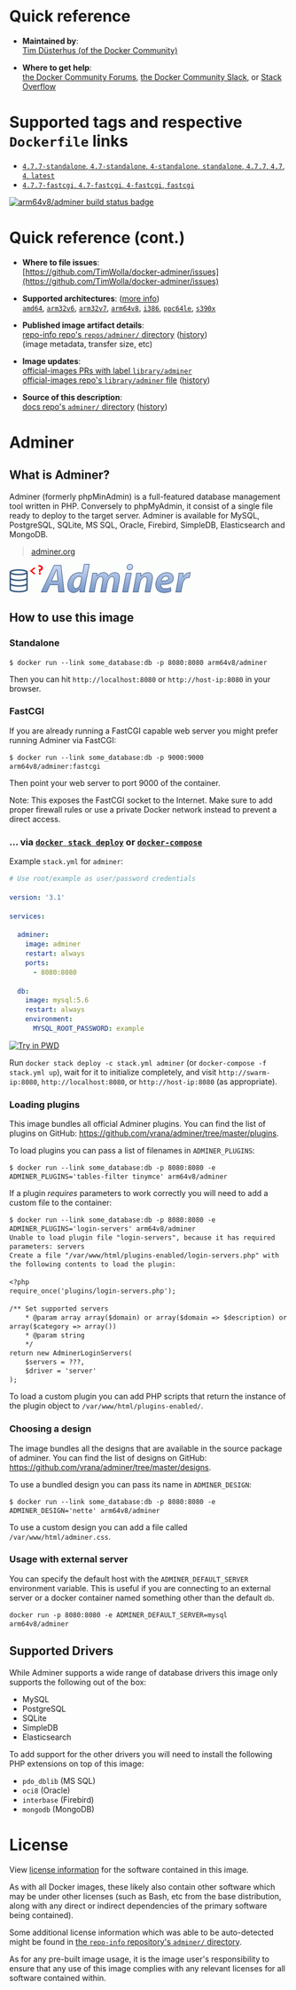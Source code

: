 <!--

********************************************************************************

WARNING:

    DO NOT EDIT "adminer/README.md"

    IT IS AUTO-GENERATED

    (from the other files in "adminer/" combined with a set of templates)

********************************************************************************

-->

# Quick reference

-	**Maintained by**:  
	[Tim Düsterhus (of the Docker Community)](https://github.com/TimWolla/docker-adminer)

-	**Where to get help**:  
	[the Docker Community Forums](https://forums.docker.com/), [the Docker Community Slack](http://dockr.ly/slack), or [Stack Overflow](https://stackoverflow.com/search?tab=newest&q=docker)

# Supported tags and respective `Dockerfile` links

-	[`4.7.7-standalone`, `4.7-standalone`, `4-standalone`, `standalone`, `4.7.7`, `4.7`, `4`, `latest`](https://github.com/TimWolla/docker-adminer/blob/18344428b4b12907f82ab8c03e865094d1ae0663/4/Dockerfile)
-	[`4.7.7-fastcgi`, `4.7-fastcgi`, `4-fastcgi`, `fastcgi`](https://github.com/TimWolla/docker-adminer/blob/18344428b4b12907f82ab8c03e865094d1ae0663/4/fastcgi/Dockerfile)

[![arm64v8/adminer build status badge](https://img.shields.io/jenkins/s/https/doi-janky.infosiftr.net/job/multiarch/job/arm64v8/job/adminer.svg?label=arm64v8/adminer%20%20build%20job)](https://doi-janky.infosiftr.net/job/multiarch/job/arm64v8/job/adminer/)

# Quick reference (cont.)

-	**Where to file issues**:  
	[https://github.com/TimWolla/docker-adminer/issues](https://github.com/TimWolla/docker-adminer/issues)

-	**Supported architectures**: ([more info](https://github.com/docker-library/official-images#architectures-other-than-amd64))  
	[`amd64`](https://hub.docker.com/r/amd64/adminer/), [`arm32v6`](https://hub.docker.com/r/arm32v6/adminer/), [`arm32v7`](https://hub.docker.com/r/arm32v7/adminer/), [`arm64v8`](https://hub.docker.com/r/arm64v8/adminer/), [`i386`](https://hub.docker.com/r/i386/adminer/), [`ppc64le`](https://hub.docker.com/r/ppc64le/adminer/), [`s390x`](https://hub.docker.com/r/s390x/adminer/)

-	**Published image artifact details**:  
	[repo-info repo's `repos/adminer/` directory](https://github.com/docker-library/repo-info/blob/master/repos/adminer) ([history](https://github.com/docker-library/repo-info/commits/master/repos/adminer))  
	(image metadata, transfer size, etc)

-	**Image updates**:  
	[official-images PRs with label `library/adminer`](https://github.com/docker-library/official-images/pulls?q=label%3Alibrary%2Fadminer)  
	[official-images repo's `library/adminer` file](https://github.com/docker-library/official-images/blob/master/library/adminer) ([history](https://github.com/docker-library/official-images/commits/master/library/adminer))

-	**Source of this description**:  
	[docs repo's `adminer/` directory](https://github.com/docker-library/docs/tree/master/adminer) ([history](https://github.com/docker-library/docs/commits/master/adminer))

# Adminer

## What is Adminer?

Adminer (formerly phpMinAdmin) is a full-featured database management tool written in PHP. Conversely to phpMyAdmin, it consist of a single file ready to deploy to the target server. Adminer is available for MySQL, PostgreSQL, SQLite, MS SQL, Oracle, Firebird, SimpleDB, Elasticsearch and MongoDB.

> [adminer.org](https://www.adminer.org)

![logo](https://raw.githubusercontent.com/docker-library/docs/95569c9119afe7b11a233105d398f99d93d2fcce/adminer/logo.png)

## How to use this image

### Standalone

```console
$ docker run --link some_database:db -p 8080:8080 arm64v8/adminer
```

Then you can hit `http://localhost:8080` or `http://host-ip:8080` in your browser.

### FastCGI

If you are already running a FastCGI capable web server you might prefer running Adminer via FastCGI:

```console
$ docker run --link some_database:db -p 9000:9000 arm64v8/adminer:fastcgi
```

Then point your web server to port 9000 of the container.

Note: This exposes the FastCGI socket to the Internet. Make sure to add proper firewall rules or use a private Docker network instead to prevent a direct access.

### ... via [`docker stack deploy`](https://docs.docker.com/engine/reference/commandline/stack_deploy/) or [`docker-compose`](https://github.com/docker/compose)

Example `stack.yml` for `adminer`:

```yaml
# Use root/example as user/password credentials

version: '3.1'

services:

  adminer:
    image: adminer
    restart: always
    ports:
      - 8080:8080

  db:
    image: mysql:5.6
    restart: always
    environment:
      MYSQL_ROOT_PASSWORD: example
```

[![Try in PWD](https://github.com/play-with-docker/stacks/raw/cff22438cb4195ace27f9b15784bbb497047afa7/assets/images/button.png)](http://play-with-docker.com?stack=https://raw.githubusercontent.com/docker-library/docs/9efeec18b6b2ed232cf0fbd3914b6211e16e242c/adminer/stack.yml)

Run `docker stack deploy -c stack.yml adminer` (or `docker-compose -f stack.yml up`), wait for it to initialize completely, and visit `http://swarm-ip:8080`, `http://localhost:8080`, or `http://host-ip:8080` (as appropriate).

### Loading plugins

This image bundles all official Adminer plugins. You can find the list of plugins on GitHub: https://github.com/vrana/adminer/tree/master/plugins.

To load plugins you can pass a list of filenames in `ADMINER_PLUGINS`:

```console
$ docker run --link some_database:db -p 8080:8080 -e ADMINER_PLUGINS='tables-filter tinymce' arm64v8/adminer
```

If a plugin *requires* parameters to work correctly you will need to add a custom file to the container:

```console
$ docker run --link some_database:db -p 8080:8080 -e ADMINER_PLUGINS='login-servers' arm64v8/adminer
Unable to load plugin file "login-servers", because it has required parameters: servers
Create a file "/var/www/html/plugins-enabled/login-servers.php" with the following contents to load the plugin:

<?php
require_once('plugins/login-servers.php');

/** Set supported servers
    * @param array array($domain) or array($domain => $description) or array($category => array())
    * @param string
    */
return new AdminerLoginServers(
    $servers = ???,
    $driver = 'server'
);
```

To load a custom plugin you can add PHP scripts that return the instance of the plugin object to `/var/www/html/plugins-enabled/`.

### Choosing a design

The image bundles all the designs that are available in the source package of adminer. You can find the list of designs on GitHub: https://github.com/vrana/adminer/tree/master/designs.

To use a bundled design you can pass its name in `ADMINER_DESIGN`:

```console
$ docker run --link some_database:db -p 8080:8080 -e ADMINER_DESIGN='nette' arm64v8/adminer
```

To use a custom design you can add a file called `/var/www/html/adminer.css`.

### Usage with external server

You can specify the default host with the `ADMINER_DEFAULT_SERVER` environment variable. This is useful if you are connecting to an external server or a docker container named something other than the default `db`.

```console
docker run -p 8080:8080 -e ADMINER_DEFAULT_SERVER=mysql arm64v8/adminer
```

## Supported Drivers

While Adminer supports a wide range of database drivers this image only supports the following out of the box:

-	MySQL
-	PostgreSQL
-	SQLite
-	SimpleDB
-	Elasticsearch

To add support for the other drivers you will need to install the following PHP extensions on top of this image:

-	`pdo_dblib` (MS SQL)
-	`oci8` (Oracle)
-	`interbase` (Firebird)
-	`mongodb` (MongoDB)

# License

View [license information](https://github.com/vrana/adminer/blob/master/readme.txt) for the software contained in this image.

As with all Docker images, these likely also contain other software which may be under other licenses (such as Bash, etc from the base distribution, along with any direct or indirect dependencies of the primary software being contained).

Some additional license information which was able to be auto-detected might be found in [the `repo-info` repository's `adminer/` directory](https://github.com/docker-library/repo-info/tree/master/repos/adminer).

As for any pre-built image usage, it is the image user's responsibility to ensure that any use of this image complies with any relevant licenses for all software contained within.

